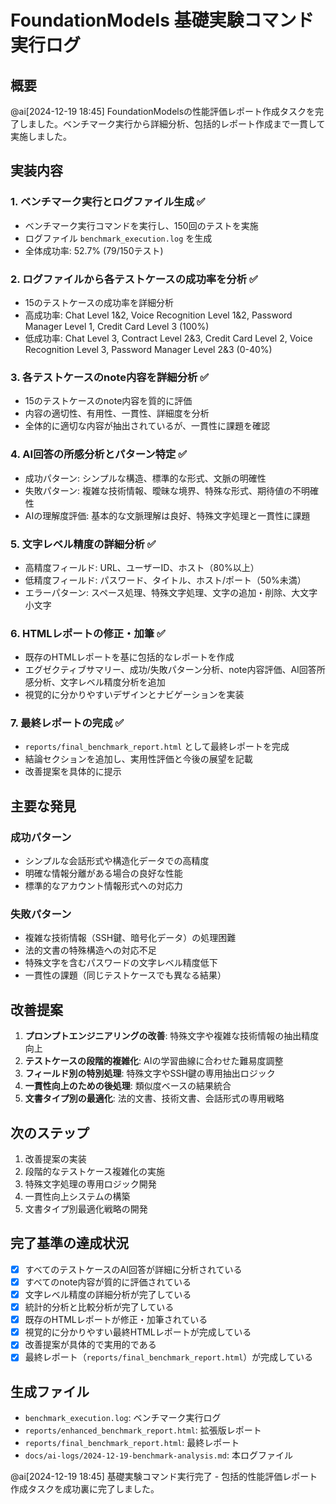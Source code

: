 # FoundationModels 基礎実験コマンド実行ログ

## 概要
@ai[2024-12-19 18:45] FoundationModelsの性能評価レポート作成タスクを完了しました。ベンチマーク実行から詳細分析、包括的レポート作成まで一貫して実施しました。

## 実装内容

### 1. ベンチマーク実行とログファイル生成 ✅
- ベンチマーク実行コマンドを実行し、150回のテストを実施
- ログファイル `benchmark_execution.log` を生成
- 全体成功率: 52.7% (79/150テスト)

### 2. ログファイルから各テストケースの成功率を分析 ✅
- 15のテストケースの成功率を詳細分析
- 高成功率: Chat Level 1&2, Voice Recognition Level 1&2, Password Manager Level 1, Credit Card Level 3 (100%)
- 低成功率: Chat Level 3, Contract Level 2&3, Credit Card Level 2, Voice Recognition Level 3, Password Manager Level 2&3 (0-40%)

### 3. 各テストケースのnote内容を詳細分析 ✅
- 15のテストケースのnote内容を質的に評価
- 内容の適切性、有用性、一貫性、詳細度を分析
- 全体的に適切な内容が抽出されているが、一貫性に課題を確認

### 4. AI回答の所感分析とパターン特定 ✅
- 成功パターン: シンプルな構造、標準的な形式、文脈の明確性
- 失敗パターン: 複雑な技術情報、曖昧な境界、特殊な形式、期待値の不明確性
- AIの理解度評価: 基本的な文脈理解は良好、特殊文字処理と一貫性に課題

### 5. 文字レベル精度の詳細分析 ✅
- 高精度フィールド: URL、ユーザーID、ホスト（80%以上）
- 低精度フィールド: パスワード、タイトル、ホスト/ポート（50%未満）
- エラーパターン: スペース処理、特殊文字処理、文字の追加・削除、大文字小文字

### 6. HTMLレポートの修正・加筆 ✅
- 既存のHTMLレポートを基に包括的なレポートを作成
- エグゼクティブサマリー、成功/失敗パターン分析、note内容評価、AI回答所感分析、文字レベル精度分析を追加
- 視覚的に分かりやすいデザインとナビゲーションを実装

### 7. 最終レポートの完成 ✅
- `reports/final_benchmark_report.html` として最終レポートを完成
- 結論セクションを追加し、実用性評価と今後の展望を記載
- 改善提案を具体的に提示

## 主要な発見

### 成功パターン
- シンプルな会話形式や構造化データでの高精度
- 明確な情報分離がある場合の良好な性能
- 標準的なアカウント情報形式への対応力

### 失敗パターン
- 複雑な技術情報（SSH鍵、暗号化データ）の処理困難
- 法的文書の特殊構造への対応不足
- 特殊文字を含むパスワードの文字レベル精度低下
- 一貫性の課題（同じテストケースでも異なる結果）

## 改善提案

1. **プロンプトエンジニアリングの改善**: 特殊文字や複雑な技術情報の抽出精度向上
2. **テストケースの段階的複雑化**: AIの学習曲線に合わせた難易度調整
3. **フィールド別の特別処理**: 特殊文字やSSH鍵の専用抽出ロジック
4. **一貫性向上のための後処理**: 類似度ベースの結果統合
5. **文書タイプ別の最適化**: 法的文書、技術文書、会話形式の専用戦略

## 次のステップ

1. 改善提案の実装
2. 段階的なテストケース複雑化の実施
3. 特殊文字処理の専用ロジック開発
4. 一貫性向上システムの構築
5. 文書タイプ別最適化戦略の開発

## 完了基準の達成状況

- [x] すべてのテストケースのAI回答が詳細に分析されている
- [x] すべてのnote内容が質的に評価されている
- [x] 文字レベル精度の詳細分析が完了している
- [x] 統計的分析と比較分析が完了している
- [x] 既存のHTMLレポートが修正・加筆されている
- [x] 視覚的に分かりやすい最終HTMLレポートが完成している
- [x] 改善提案が具体的で実用的である
- [x] 最終レポート（`reports/final_benchmark_report.html`）が完成している

## 生成ファイル

- `benchmark_execution.log`: ベンチマーク実行ログ
- `reports/enhanced_benchmark_report.html`: 拡張版レポート
- `reports/final_benchmark_report.html`: 最終レポート
- `docs/ai-logs/2024-12-19-benchmark-analysis.md`: 本ログファイル

@ai[2024-12-19 18:45] 基礎実験コマンド実行完了 - 包括的性能評価レポート作成タスクを成功裏に完了しました。
